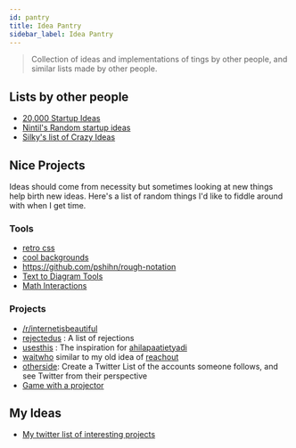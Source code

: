 ```yaml
---
id: pantry
title: Idea Pantry
sidebar_label: Idea Pantry
---
```


> Collection of ideas and implementations of tings by other people, and similar lists made by other people.

## Lists by other people

- [20,000 Startup Ideas](https://unawaz.github.io/stochastic-hill-climbing/tasks/)
- [Nintil's Random startup ideas](https://nintil.com/startup-ideas/)
- [Silky's list of Crazy Ideas](https://silky.github.io/posts/2019-02-22-2018s-crazy-ideas.html)

## Nice Projects

Ideas should come from necessity but sometimes looking at new things help birth new ideas. Here's a list of random things I'd like to fiddle around with when I get time.

### Tools

- [retro css](https://github.com/matt-auckland/retro-css)
- [cool backgrounds](https://coolbackgrounds.io/)
- https://github.com/pshihn/rough-notation
- [Text to Diagram Tools](https://smusamashah.github.io/text-to-diagram)
- [Math Interactions](https://cindyjs.org/)

### Projects

- [/r/internetisbeautiful](https://www.reddit.com/r/InternetIsBeautiful/)
- [rejectedus](https://rejected.us/) : A list of rejections
- [usesthis](https://usesthis.com/) : The inspiration for [ahilapaatietyadi](https://ahilapaati.com/)
- [waitwho](https://waitwho.is/) similar to my old idea of [reachout](https://github.com/geekodour/reachout)
- [otherside](https://github.com/0x263b/Otherside): Create a Twitter List of the accounts someone follows, and see Twitter from their perspective
- [Game with a projector](https://www.reddit.com/r/Damnthatsinteresting/comments/cvr4cp/my_brother_made_a_game_which_can_project_on_this/ey6102k/)

## My Ideas

- [My twitter list of interesting projects](https://twitter.com/i/lists/1222259380139069440)
